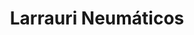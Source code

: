 ---
title: "Larrauri Neumáticos"
url: /santa-fe/larrauri-neumaticos/
shop: reparación de automóviles
---